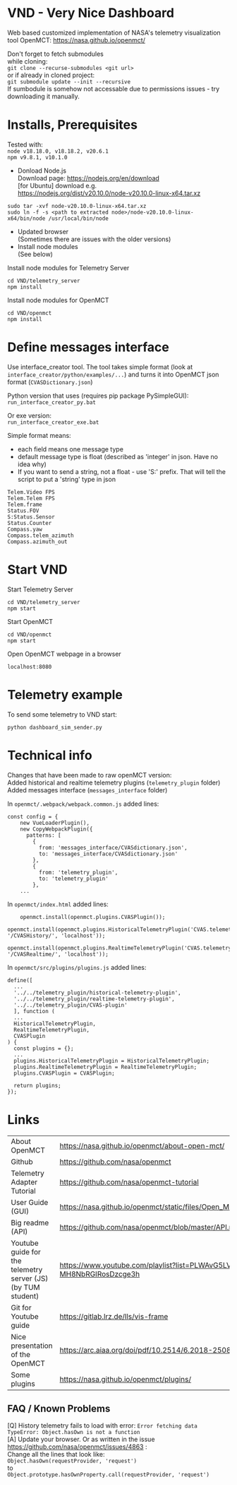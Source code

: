 # VND - Very Nice Dashboard

Web based customized implementation of NASA's telemetry visualization tool OpenMCT: https://nasa.github.io/openmct/

Don't forget to fetch submodules   
while cloning:   
`git clone --recurse-submodules <git url>`   
or if already in cloned project:   
`git submodule update --init --recursive`   
If sumbodule is somehow not accessable due to permissions issues - try downloading it manually.   

# Installs, Prerequisites
Tested with:   
`node v18.18.0, v18.18.2, v20.6.1`   
`npm v9.8.1, v10.1.0`   

* Donload Node.js   
Download page: https://nodejs.org/en/download   
[for Ubuntu] download e.g.   
https://nodejs.org/dist/v20.10.0/node-v20.10.0-linux-x64.tar.xz
```
sudo tar -xvf node-v20.10.0-linux-x64.tar.xz
sudo ln -f -s <path to extracted node>/node-v20.10.0-linux-x64/bin/node /usr/local/bin/node
```
* Updated browser   
  (Sometimes there are issues with the older versions)
* Install node modules   
  (See below)   

Install node modules for Telemetry Server
```
cd VND/telemetry_server
npm install
```
Install node modules for OpenMCT
```
cd VND/openmct
npm install
```

# Define messages interface
Use interface_creator tool. The tool takes simple format (look at `interface_creator/python/examples/...`) and turns it into OpenMCT json format (`CVASDictionary.json`)   

Python version that uses (requires pip package PySimpleGUI):   
`run_interface_creator_py.bat`   

Or exe version:   
`run_interface_creator_exe.bat`   

Simple format means:
* each field means one message type
* default message type is float (described as 'integer' in json. Have no idea why)
* If you want to send a string, not a float - use 'S:' prefix. That will tell the script to put a 'string' type in json
```
Telem.Video FPS
Telem.Telem FPS
Telem.frame
Status.FOV
S:Status.Sensor
Status.Counter
Compass.yaw
Compass.telem_azimuth
Compass.azimuth_out
```

# Start VND
Start Telemetry Server
```
cd VND/telemetry_server
npm start
```
Start OpenMCT
```
cd VND/openmct
npm start
```
Open OpenMCT webpage in a browser
```
localhost:8080
```
# Telemetry example
To send some telemetry to VND start:
```
python dashboard_sim_sender.py
```

# Technical info
Changes that have been made to raw openMCT version:   
Added historical and realtime telemetry plugins (`telemetry_plugin` folder)   
Added messages interface (`messages_interface` folder)   

In `openmct/.webpack/webpack.common.js` added lines:
```
const config = {
    new VueLoaderPlugin(),
    new CopyWebpackPlugin({
      patterns: [
        {
          from: 'messages_interface/CVASdictionary.json',
          to: 'messages_interface/CVASdictionary.json'
        },
        {
          from: 'telemetry_plugin',
          to: 'telemetry_plugin'
        },
    ...
```
In `openmct/index.html` added lines:
```
    openmct.install(openmct.plugins.CVASPlugin());
    openmct.install(openmct.plugins.HistoricalTelemetryPlugin('CVAS.telemetry', '/CVASHistory/', 'localhost'));
    openmct.install(openmct.plugins.RealtimeTelemetryPlugin('CVAS.telemetry', '/CVASRealtime/', 'localhost'));
```

In `openmct/src/plugins/plugins.js` added lines:
```
define([
  ...
  '../../telemetry_plugin/historical-telemetry-plugin',
  '../../telemetry_plugin/realtime-telemetry-plugin',
  '../../telemetry_plugin/CVAS-plugin'
  ], function (
  ...
  HistoricalTelemetryPlugin,
  RealtimeTelemetryPlugin,
  CVASPlugin
) {
  const plugins = {};
  ...
  plugins.HistoricalTelemetryPlugin = HistoricalTelemetryPlugin;
  plugins.RealtimeTelemetryPlugin = RealtimeTelemetryPlugin;
  plugins.CVASPlugin = CVASPlugin;

  return plugins;
});
```

# Links
| | |
|-|-|
| About OpenMCT | https://nasa.github.io/openmct/about-open-mct/ |
| Github | https://github.com/nasa/openmct |
| Telemetry Adapter Tutorial | https://github.com/nasa/openmct-tutorial |
| User Guide (GUI) | https://nasa.github.io/openmct/static/files/Open_MCT_Users_Guide.pdf |
| Big readme (API) | https://github.com/nasa/openmct/blob/master/API.md |
| Youtube guide for the telemetry server (JS) (by TUM student) | https://www.youtube.com/playlist?list=PLWAvG5LVeBRVgN-MH8NbRGIRosDzcge3h
| Git for Youtube guide | https://gitlab.lrz.de/lls/vis-frame |
| Nice presentation of the OpenMCT | https://arc.aiaa.org/doi/pdf/10.2514/6.2018-2508 |
| Some plugins | https://nasa.github.io/openmct/plugins/ |

FAQ / Known Problems
--------
[Q] History telemetry fails to load with error: ```Error fetching data TypeError: Object.hasOwn is not a function```   
[A] Update your browser. Or as written in the issue https://github.com/nasa/openmct/issues/4863 :   
Change all the lines that look like:   
```Object.hasOwn(requestProvider, 'request')```   
to   
```Object.prototype.hasOwnProperty.call(requestProvider, 'request')```
